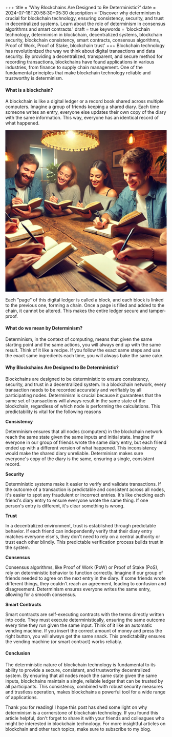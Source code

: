 +++
title = 'Why Blockchains Are Designed to Be Deterministic?'
date = 2024-07-18T20:58:30+05:30
description = 'Discover why determinism is crucial for blockchain technology, ensuring consistency, security, and trust in decentralized systems. Learn about the role of determinism in consensus algorithms and smart contracts.'
draft = true
keywords = 'blockchain technology, determinism in blockchain, decentralized systems, blockchain security, blockchain consistency, smart contracts, consensus algorithms, Proof of Work, Proof of Stake, blockchain trust'
+++
Blockchain technology has revolutionized the way we think about digital transactions and data security. By providing a decentralized, transparent, and secure method for recording transactions, blockchains have found applications in various industries, from finance to supply chain management. One of the fundamental principles that make blockchain technology reliable and trustworthy is determinism.

#### What is a blockchain?
A blockchain is like a digital ledger or a record book shared across multiple computers. Imagine a group of friends keeping a shared diary. Each time someone writes an entry, everyone else updates their own copy of the diary with the same information. This way, everyone has an identical record of what happened.

![Friends writing diary](friends.webp)

Each "page" of this digital ledger is called a block, and each block is linked to the previous one, forming a chain. Once a page is filled and added to the chain, it cannot be altered. This makes the entire ledger secure and tamper-proof.

#### What do we mean by Determinism?
Determinism, in the context of computing, means that given the same starting point and the same actions, you will always end up with the same result. Think of it like a recipe. If you follow the exact same steps and use the exact same ingredients each time, you will always bake the same cake.

#### Why Blockchains Are Designed to Be Deterministic?
Blockchains are designed to be deterministic to ensure consistency, security, and trust in a decentralized system. In a blockchain network, every transaction needs to be recorded accurately and verifiably by all participating nodes. Determinism is crucial because it guarantees that the same set of transactions will always result in the same state of the blockchain, regardless of which node is performing the calculations. This predictability is vital for the following reasons

**Consistency**

Determinism ensures that all nodes (computers) in the blockchain network reach the same state given the same inputs and initial state. Imagine if everyone in our group of friends wrote the same diary entry, but each friend ended up with a different version of what happened. This inconsistency would make the shared diary unreliable. Determinism makes sure everyone's copy of the diary is the same, ensuring a single, consistent record.

**Security**

Deterministic systems make it easier to verify and validate transactions. If the outcome of a transaction is predictable and consistent across all nodes, it's easier to spot any fraudulent or incorrect entries. It's like checking each friend's diary entry to ensure everyone wrote the same thing. If one person's entry is different, it's clear something is wrong.

**Trust**

In a decentralized environment, trust is established through predictable behavior. If each friend can independently verify that their diary entry matches everyone else's, they don't need to rely on a central authority or trust each other blindly. This predictable verification process builds trust in the system.

**Consensus**

Consensus algorithms, like Proof of Work (PoW) or Proof of Stake (PoS), rely on deterministic behavior to function correctly. Imagine if our group of friends needed to agree on the next entry in the diary. If some friends wrote different things, they couldn't reach an agreement, leading to confusion and disagreement. Determinism ensures everyone writes the same entry, allowing for a smooth consensus.

**Smart Contracts**

Smart contracts are self-executing contracts with the terms directly written into code. They must execute deterministically, ensuring the same outcome every time they run given the same input. Think of it like an automatic vending machine. If you insert the correct amount of money and press the right button, you will always get the same snack. This predictability ensures the vending machine (or smart contract) works reliably.

#### Conclusion
The deterministic nature of blockchain technology is fundamental to its ability to provide a secure, consistent, and trustworthy decentralized system. By ensuring that all nodes reach the same state given the same inputs, blockchains maintain a single, reliable ledger that can be trusted by all participants. This consistency, combined with robust security measures and trustless operation, makes blockchains a powerful tool for a wide range of applications.

Thank you for reading! I hope this post has shed some light on why determinism is a cornerstone of blockchain technology. If you found this article helpful, don't forget to share it with your friends and colleagues who might be interested in blockchain technology. For more insightful articles on blockchain and other tech topics, make sure to subscribe to my blog.